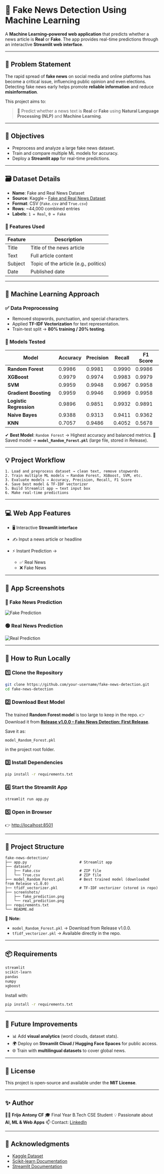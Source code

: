 # 📰 Fake News Detection Using Machine Learning

A **Machine Learning–powered web application** that predicts whether a news article is **Real** or **Fake**.
The app provides real-time predictions through an interactive **Streamlit web interface**.

---

## 📌 Problem Statement

The rapid spread of **fake news** on social media and online platforms has become a critical issue, influencing public opinion and even elections.
Detecting fake news early helps promote **reliable information** and reduce **misinformation**.

This project aims to:

> 🧪 Predict whether a news text is **Real** or **Fake** using **Natural Language Processing (NLP)** and **Machine Learning**.

---

## 🎯 Objectives

* Preprocess and analyze a large fake news dataset.
* Train and compare multiple ML models for accuracy.
* Deploy a **Streamlit app** for real-time predictions.

---

## 🗃️ Dataset Details

* **Name**: Fake and Real News Dataset
* **Source**: Kaggle – [Fake and Real News Dataset](https://www.kaggle.com/clmentbisaillon/fake-and-real-news-dataset)
* **Format**: CSV (`Fake.csv` and `True.csv`)
* **Rows**: \~44,000 combined entries
* **Labels**: `1 = Real`, `0 = Fake`

### 🔑 Features Used

| Feature | Description                           |
| ------- | ------------------------------------- |
| Title   | Title of the news article             |
| Text    | Full article content                  |
| Subject | Topic of the article (e.g., politics) |
| Date    | Published date                        |

---

## 🧠 Machine Learning Approach

### ✅ Data Preprocessing

* Removed stopwords, punctuation, and special characters.
* Applied **TF-IDF Vectorization** for text representation.
* Train-test split → **80% training / 20% testing**.

### 🤖 Models Tested

| Model                   | Accuracy | Precision | Recall | F1 Score |
| ----------------------- | -------- | --------- | ------ | -------- |
| **Random Forest**       | 0.9986   | 0.9981    | 0.9990 | 0.9986   |
| **XGBoost**             | 0.9979   | 0.9974    | 0.9983 | 0.9979   |
| **SVM**                 | 0.9959   | 0.9948    | 0.9967 | 0.9958   |
| **Gradient Boosting**   | 0.9959   | 0.9946    | 0.9969 | 0.9958   |
| **Logistic Regression** | 0.9896   | 0.9851    | 0.9932 | 0.9891   |
| **Naive Bayes**         | 0.9388   | 0.9313    | 0.9411 | 0.9362   |
| **KNN**                 | 0.7057   | 0.9486    | 0.4052 | 0.5678   |

✔ **Best Model**: `Random Forest` → Highest accuracy and balanced metrics.
📂 Saved model → **`model_Random_Forest.pkl`** (large file, stored in Release).

---

## 💡 Project Workflow

```
1. Load and preprocess dataset → clean text, remove stopwords
2. Train multiple ML models → Random Forest, XGBoost, SVM, etc.
3. Evaluate models → Accuracy, Precision, Recall, F1 Score
4. Save best model & TF-IDF vectorizer
5. Build Streamlit app → text input box
6. Make real-time predictions
```

---

## 💻 Web App Features

* 🖥️ Interactive **Streamlit interface**
* ✍️ Input a news article or headline
* ⚡ Instant Prediction →

  * ✅ Real News
  * ❌ Fake News

---

## 📸 App Screenshots

### 🔴 Fake News Prediction

![Fake Prediction](fake-news-detection/screenshots/fake_prediction.png)

### 🟢 Real News Prediction

![Real Prediction](fake-news-detection/screenshots/real_prediction.png)

---

## 🚀 How to Run Locally

### 1️⃣ Clone the Repository

```bash
git clone https://github.com/your-username/fake-news-detection.git
cd fake-news-detection
```

### 2️⃣ Download Best Model

The trained **Random Forest model** is too large to keep in the repo.
👉 Download it from **[Release v1.0.0 – Fake News Detection: First Release](https://github.com/frijo12/fake-news-detection-ml/releases/tag/v1.0.0)**.

Save it as:

```
model_Random_Forest.pkl
```

in the project root folder.

### 3️⃣ Install Dependencies

```bash
pip install -r requirements.txt
```

### 4️⃣ Start the Streamlit App

```bash
streamlit run app.py
```

### 5️⃣ Open in Browser

👉 [http://localhost:8501](http://localhost:8501)

---

## 📁 Project Structure

```
fake-news-detection/
├── app.py                        # Streamlit app
├── dataset/
│   ├── Fake.csv                  # ZIP file
│   └── True.csv                  # ZIP file
├── model_Random_Forest.pkl       # Best trained model (downloaded from Release v1.0.0)
├── tfidf_vectorizer.pkl          # TF-IDF vectorizer (stored in repo)
├── screenshots/
│   ├── fake_prediction.png
│   └── real_prediction.png
├── requirements.txt
└── README.md
```

📌 **Note:**

* `model_Random_Forest.pkl` → Download from Release v1.0.0.
* `tfidf_vectorizer.pkl` → Available directly in the repo.

---

## 📦 Requirements

```txt
streamlit
scikit-learn
pandas
numpy
xgboost
```

Install with:

```bash
pip install -r requirements.txt
```

---

## 📌 Future Improvements

* 📊 Add **visual analytics** (word clouds, dataset stats).
* 🌍 Deploy on **Streamlit Cloud / Hugging Face Spaces** for public access.
* 🌐 Train with **multilingual datasets** to cover global news.

---

## 🧾 License

This project is open-source and available under the **MIT License**.

---

## ✨ Author

👨‍💻 **Frijo Antony CF**
🎓 Final Year B.Tech CSE Student
💡 Passionate about **AI, ML & Web Apps**
📫 Contact: [LinkedIn](https://www.linkedin.com/in/frijoantonycf)

---

## 🙌 Acknowledgments

* [Kaggle Dataset](https://www.kaggle.com/clmentbisaillon/fake-and-real-news-dataset)
* [Scikit-learn Documentation](https://scikit-learn.org/stable/)
* [Streamlit Documentation](https://docs.streamlit.io/)
